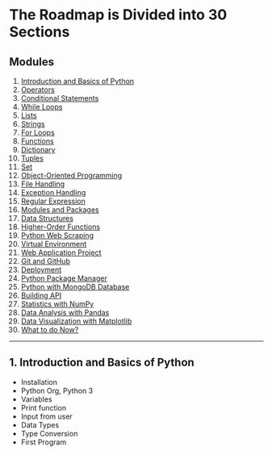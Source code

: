 # The Roadmap is Divided into 30 Sections
## Modules

1. [Introduction and Basics of Python](#1-introduction-and-basics-of-python)
2. [Operators](#2-operators)
3. [Conditional Statements](#3-conditional-statements)
4. [While Loops](#4-while-loops)
5. [Lists](#5-lists)
6. [Strings](#6-strings)
7. [For Loops](#7-for-loops)
8. [Functions](#8-functions)
9. [Dictionary](#9-dictionary)
10. [Tuples](#10-tuples)
11. [Set](#11-set)
12. [Object-Oriented Programming](#12-object-oriented-programming)
13. [File Handling](#13-file-handling)
14. [Exception Handling](#14-exception-handling)
15. [Regular Expression](#15-regular-expression)
16. [Modules and Packages](#16-modules-and-packages)
17. [Data Structures](#17-data-structures)
18. [Higher-Order Functions](#18-higher-order-functions)
19. [Python Web Scraping](#19-python-web-scraping)
20. [Virtual Environment](#20-virtual-environment)
21. [Web Application Project](#21-web-application-project)
22. [Git and GitHub](#22-git-and-github)
23. [Deployment](#23-deployment)
24. [Python Package Manager](#24-python-package-manager)
25. [Python with MongoDB Database](#25-python-with-mongodb-database)
26. [Building API](#26-building-api)
27. [Statistics with NumPy](#27-statistics-with-numpy)
28. [Data Analysis with Pandas](#28-data-analysis-with-pandas)
29. [Data Visualization with Matplotlib](#29-data-visualization-with-matplotlib)
30. [What to do Now?](#30-what-to-do-now)

---

## 1. Introduction and Basics of Python
- Installation
- Python Org, Python 3
- Variables
- Print function
- Input from user
- Data Types
- Type Conversion
- First Program



